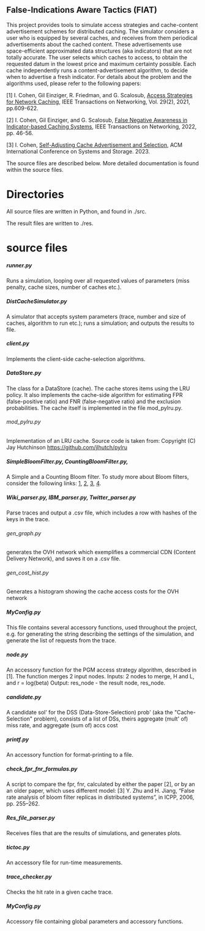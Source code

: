 ## False-Indications Aware Tactics (FIAT)

This project provides tools to simulate access strategies and cache-content advertisement schemes for distributed caching. 
The simulator considers a user who is equipped by several caches, and receives from them periodical advertisements about the cached content. These advertisements use space-efficient approximated data structures (aka indicators) that are not totally accurate. The user selects which caches to access, to obtain the requested datum in the lowest price and maximum certainty possible.
Each cache independently runs a content-advertisement algorithm, to decide when to advertise a fresh indicator.
For details about the problem and the algorithms used, please refer to the following papers:

[1] I. Cohen, Gil Einziger, R. Friedman, and G. Scalosub, [Access Strategies for Network Caching](https://www.researchgate.net/profile/Itamar-Cohen-2/publication/346732877_Access_Strategies_for_Network_Caching/links/5fd27eeea6fdcc697bf6f924/Access-Strategies-for-Network-Caching.pdf), IEEE Transactions on Networking, Vol. 29(2), 2021, pp.609-622.
 
[2] I. Cohen, Gil Einziger, and G. Scalosub, [False Negative Awareness in Indicator-based Caching Systems](https://www.researchgate.net/publication/361178366_False_Negative_Awareness_in_Indicator-Based_Caching_Systems), IEEE Transactions on Networking, 2022, pp. 46-56.

[3] I. Cohen, [Self-Adjusting Cache Advertisement and Selection](https://www.researchgate.net/profile/Itamar-Cohen-2/publication/370398278_Self-Adjusting_Cache_Advertisement_and_Selection/links/645b3d4a6090c43d0f5e7c7c/Self-Adjusting-Cache-Advertisement-and-Selection.pdf), ACM International Conference on Systems and Storage. 2023.

The source files are described below. More detailed documentation is found within the source files.

# Directories
All source files are written in Python, and found in ./src.

The result files are written to ./res.

# source files

##### runner.py #
Runs a simulation, looping over all requested values of parameters (miss penalty, cache sizes, number of caches etc.).

##### DistCacheSimulator.py # 
A simulator that accepts system parameters (trace, number and size of caches, algorithm to run etc.); runs a simulation; and outputs the results to file.

##### client.py
Implements the client-side cache-selection algorithms.

##### DataStore.py
The class for a DataStore (cache). The cache stores items using the LRU policy.
It also implements the cache-side algorithm for estimating FPR (false-positive ratio) and FNR (false-negative ratio) and the exclusion probabilities. 
The cache itself is implemented in the file mod_pylru.py.

###### mod_pylru.py
Implementation of an LRU cache. Source code is taken from:
Copyright (C) Jay Hutchinson
https://github.com/jlhutch/pylru

##### SimpleBloomFilter.py, CountingBloomFilter.py, 
A Simple and a Counting Bloom filter. To study more about Bloom filters, consider the following links: [1](http://www.maxburstein.com/blog/creating-a-simple-bloom-filter), [2](https://hur.st/bloomfilter), [3](http://pages.cs.wisc.edu/~cao/papers/summary-cache/node8.html), [4](https://www.eecs.harvard.edu/~michaelm/postscripts/im2005b.pdf).

##### Wiki_parser.py, IBM_parser.py, Twitter_parser.py
Parse traces and output a .csv file, which includes a row with hashes of the keys in the trace. 

###### gen_graph.py
generates the OVH network which exemplifies a commercial CDN (Content Delivery Network), and saves it on a .csv file.

###### gen_cost_hist.py
Generates a histogram showing the cache access costs for the OVH network

##### MyConfig.py
This file contains several accessory functions, used throughout the project, e.g. for generating the string describing the settings of the simulation, and generate the list of requests from the trace.

##### node.py
An accessory function for the PGM access strategy algorithm, described in [1]. 
The function merges 2 input nodes.
Inputs: 2 nodes to merge, H and L, and r = log(beta)
Output: res_node - the result node, res_node.

##### candidate.py
A candidate sol' for the DSS (Data-Store-Selection) prob' (aka the "Cache-Selection" problem), consists of a list of DSs, theirs aggregate (mult' of) miss rate, and aggregate (sum of) accs cost

##### printf.py
An accessory function for format-printing to a file.

##### check_fpr_fnr_formulas.py
A script to compare the fpr, fnr, calculated by either the paper [2], or by an an older paper, which uses different model:
[3] Y. Zhu and H. Jiang, “False rate analysis of bloom filter replicas in distributed systems”, in ICPP, 2006, pp. 255–262.

##### Res_file_parser.py
Receives files that are the results of simulations, and generates plots.

##### tictoc.py
An accessory file for run-time measurements.

##### trace_checker.py
Checks the hit rate in a given cache trace.

##### MyConfig.py
Accessory file containing global parameters and accessory functions.
